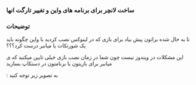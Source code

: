 ### ساخت لانچر برای برنامه های واین و تغییر تارگت انها

### توضیحات

تا به حال شده براتون پیش بیاد برای بازی که در لینوکس نصب کردید با واین چگونه باید یک شورتکات یا میانبر درست کرد؟؟؟

این مشکلات در ویندوز نیست چون شما در زمان نصب بازی خیلی تایین میکنید که ی میانبر برای بازیتون یا برنامتون در دستکاپ بسازید


 : به تصویر زیر توجه کنید 



